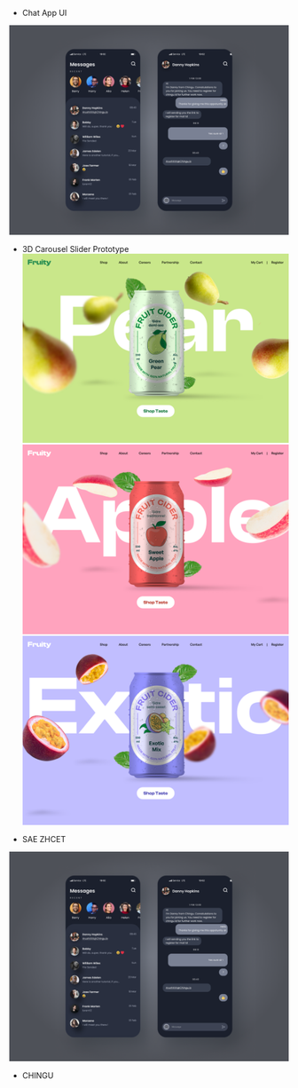 - Chat App UI

![Project Logo](ChatAppUI.png)

- 3D Carousel Slider Prototype
![Project Logo](1.png)
![Project Logo](2.png)
![Project Logo](3.png)


- SAE ZHCET 

![Project Logo](ChatAppUI.png)













- CHINGU
